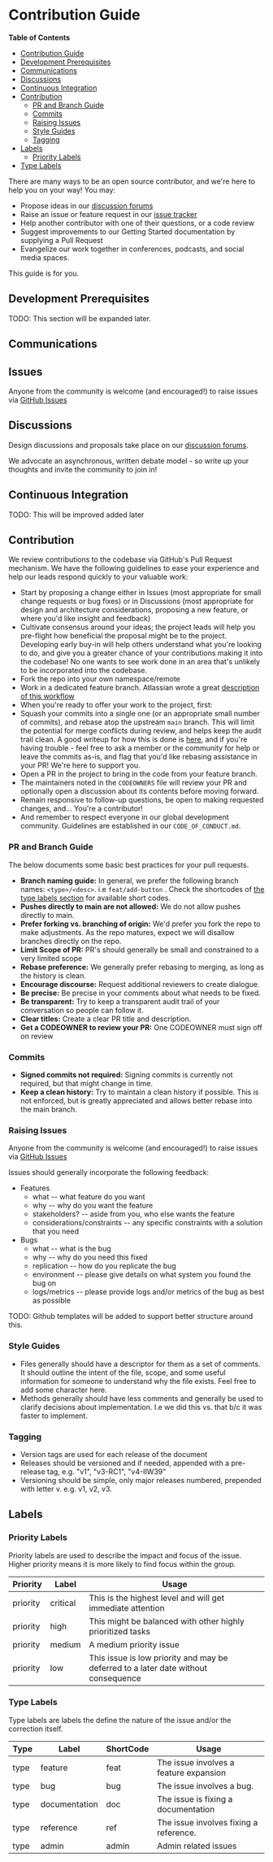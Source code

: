 # Contribution Guide

<!-- markdown-toc start - Don't edit this section. Run M-x markdown-toc-refresh-toc -->

**Table of Contents**

- [Contribution Guide](#contribution-guide)
- [Development Prerequisites](#development-prerequisites)
- [Communications](#communications)
- [Discussions](#discussions)
- [Continuous Integration](#continuous-integration)
- [Contribution](#contribution)
  - [PR and Branch Guide](#pr-and-branch-guide)
  - [Commits](#commits)
  - [Raising Issues](#raising-issues)
  - [Style Guides](#style-guides)
  - [Tagging](#tagging)
- [Labels](#labels)
  - [Priority Labels](#priority-labels)
- [Type Labels](#type-labels)

<!-- markdown-toc end -->

There are many ways to be an open source contributor, and we're here to help you on your way! You may:

- Propose ideas in our
  [discussion forums](https://forums.tbd.website)
- Raise an issue or feature request in our [issue tracker](https://github.com/TBD54566975/incubation-wallet-rendering/issues)
- Help another contributor with one of their questions, or a code review
- Suggest improvements to our Getting Started documentation by supplying a Pull Request
- Evangelize our work together in conferences, podcasts, and social media spaces.

This guide is for you.

## Development Prerequisites

TODO: This section will be expanded later.

## Communications

## Issues

Anyone from the community is welcome (and encouraged!) to raise issues via
[GitHub Issues](https://github.com/TBD54566975/incubation-wallet-rendering/issues)

## Discussions

Design discussions and proposals take place on our [discussion forums](https://forums.tbd.website).

We advocate an asynchronous, written debate model - so write up your thoughts and invite the community to join in!

## Continuous Integration

TODO: This will be improved added later

## Contribution

We review contributions to the codebase via GitHub's Pull Request mechanism. We have
the following guidelines to ease your experience and help our leads respond quickly
to your valuable work:

- Start by proposing a change either in Issues (most appropriate for small
  change requests or bug fixes) or in Discussions (most appropriate for design
  and architecture considerations, proposing a new feature, or where you'd
  like insight and feedback)
- Cultivate consensus around your ideas; the project leads will help you
  pre-flight how beneficial the proposal might be to the project. Developing early
  buy-in will help others understand what you're looking to do, and give you a
  greater chance of your contributions making it into the codebase! No one wants to
  see work done in an area that's unlikely to be incorporated into the codebase.
- Fork the repo into your own namespace/remote
- Work in a dedicated feature branch. Atlassian wrote a great
  [description of this workflow](https://www.atlassian.com/git/tutorials/comparing-workflows/feature-branch-workflow)
- When you're ready to offer your work to the project, first:
- Squash your commits into a single one (or an appropriate small number of commits), and
  rebase atop the upstream `main` branch. This will limit the potential for merge
  conflicts during review, and helps keep the audit trail clean. A good writeup for
  how this is done is
  [here](https://medium.com/@slamflipstrom/a-beginners-guide-to-squashing-commits-with-git-rebase-8185cf6e62ec), and if you're
  having trouble - feel free to ask a member or the community for help or leave the commits as-is, and flag that you'd like
  rebasing assistance in your PR! We're here to support you.
- Open a PR in the project to bring in the code from your feature branch.
- The maintainers noted in the `CODEOWNERS` file will review your PR and optionally
  open a discussion about its contents before moving forward.
- Remain responsive to follow-up questions, be open to making requested changes, and...
  You're a contributor!
- And remember to respect everyone in our global development community. Guidelines
  are established in our `CODE_OF_CONDUCT.md`.

### PR and Branch Guide

The below documents some basic best practices for your pull requests.

- **Branch naming guide:** In general, we prefer the following branch names:
  `<type>/<desc>`. i.e `feat/add-button` . Check the shortcodes of [the type labels
  section](#type-labels) for available short codes.
- **Pushes directly to main are not allowed:** We do not allow pushes directly
  to main.
- **Prefer forking vs. branching of origin:** We'd prefer you fork the repo to make adjustments. As the repo
  matures, expect we will disallow branches directly on the repo.
- **Limit Scope of PR:** PR's should generally be small and constrained to a
  very limited scope
- **Rebase preference:** We generally prefer rebasing to merging, as long as the
  history is clean.
- **Encourage discourse:** Request additional reviewers to create dialogue.
- **Be precise:** Be precise in your comments about what needs to be fixed.
- **Be transparent:** Try to keep a transparent audit trail of your conversation
  so people can follow it.
- **Clear titles:** Create a clear PR title and description.
- **Get a CODEOWNER to review your PR:** One CODEOWNER must sign off on review

### Commits

- **Signed commits not required:** Signing commits is currently not required, but that might change in time.
- **Keep a clean history:** Try to maintain a clean history if possible. This is
  not enforced, but is greatly appreciated and allows better rebase into the main branch.

### Raising Issues

Anyone from the community is welcome (and encouraged!) to raise issues via
[GitHub Issues](https://github.com/TBD54566975/incubation-wallet-rendering/issues)

Issues should generally incorporate the following feedback:

- Features
  - what -- what feature do you want
  - why -- why do you want the feature
  - stakeholders? -- aside from you, who else wants the feature
  - considerations/constraints -- any specific constraints with a solution that you need
- Bugs
  - what -- what is the bug
  - why -- why do you need this fixed
  - replication -- how do you replicate the bug
  - environment -- please give details on what system you found the bug on
  - logs/metrics -- please provide logs and/or metrics of the bug as best as possible

TODO: Github templates will be added to support better structure around this.

### Style Guides

- Files generally should have a descriptor for them as a set of comments. It
  should outline the intent of the file, scope, and some useful information for
  someone to understand why the file exists. Feel free to add some character
  here.
- Methods generally should have less comments and generally be used to clarify
  decisions about implementation. I.e we did this vs. that b/c it was faster to
  implement.

### Tagging

- Version tags are used for each release of the document
- Releases should be versioned and if needed, appended with a pre-release tag, e.g. "v1", "v3-RC1", "v4-IIW39"
- Versioning should be simple, only major releases numbered, prepended with letter v. e.g. v1, v2, v3.

## Labels

### Priority Labels

Priority labels are used to describe the impact and focus of the issue. Higher
priority means it is more likely to find focus within the group.

| Priority | Label    | Usage                                                                              |
| -------- | -------- | ---------------------------------------------------------------------------------- |
| priority | critical | This is the highest level and will get immediate attention                         |
| priority | high     | This might be balanced with other highly prioritized tasks                         |
| priority | medium   | A medium priority issue                                                            |
| priority | low      | This issue is low priority and may be deferred to a later date without consequence |

### Type Labels

Type labels are labels the define the nature of the issue and/or the correction
itself.

| Type | Label         | ShortCode | Usage                                  |
| ---- | ------------- | --------- | -------------------------------------- |
| type | feature       | feat      | The issue involves a feature expansion |
| type | bug           | bug       | The issue involves a bug.              |
| type | documentation | doc       | The issue is fixing a documentation    |
| type | reference     | ref       | The issue involves fixing a reference. |
| type | admin         | admin     | Admin related issues                   |

